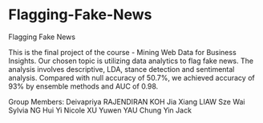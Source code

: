 # Flagging-Fake-News
Flagging Fake News

This is the final project of the course - Mining Web Data for Business Insights. 
Our chosen topic is utilizing data analytics to flag fake news. 
The analysis involves descriptive, LDA, stance detection and sentimental analysis. 
Compared with null accuracy of 50.7%, we achieved accuracy of 93% by ensemble methods and AUC of 0.98.

Group Members:
Deivapriya RAJENDIRAN 
KOH Jia Xiang
LIAW Sze Wai Sylvia
NG Hui Yi Nicole
XU Yuwen
YAU Chung Yin Jack
